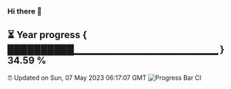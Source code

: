### Hi there 👋
⏳ Year progress { ██████████▁▁▁▁▁▁▁▁▁▁▁▁▁▁▁▁▁▁▁▁ } 34.59 %
---
⏰ Updated on Sun, 07 May 2023 06:17:07 GMT
![Progress Bar CI](https://github.com/liununu/liununu/workflows/Progress%20Bar%20CI/badge.svg)
